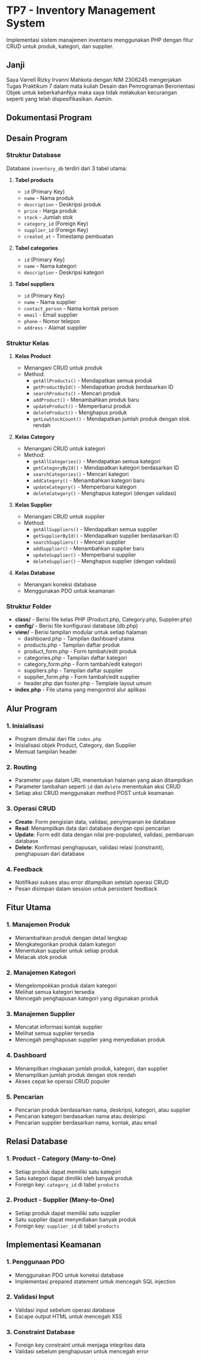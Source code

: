 # TP7 - Inventory Management System

Implementasi sistem manajemen inventaris menggunakan PHP dengan fitur CRUD untuk produk, kategori, dan supplier.

## Janji
Saya Varrell Rizky Irvanni Mahkota dengan NIM 2306245 mengerjakan Tugas Praktikum 7 dalam mata kuliah Desain dan Pemrograman Berorientasi Objek untuk keberkahanNya maka saya tidak melakukan kecurangan seperti yang telah dispesifikasikan. Aamiin.

## Dokumentasi Program


## Desain Program

### Struktur Database
Database `inventory_db` terdiri dari 3 tabel utama:
1. **Tabel products**
   - `id` (Primary Key)
   - `name` - Nama produk
   - `description` - Deskripsi produk
   - `price` - Harga produk
   - `stock` - Jumlah stok
   - `category_id` (Foreign Key)
   - `supplier_id` (Foreign Key)
   - `created_at` - Timestamp pembuatan

2. **Tabel categories**
   - `id` (Primary Key)
   - `name` - Nama kategori
   - `description` - Deskripsi kategori

3. **Tabel suppliers**
   - `id` (Primary Key)
   - `name` - Nama supplier
   - `contact_person` - Nama kontak person
   - `email` - Email supplier
   - `phone` - Nomor telepon
   - `address` - Alamat supplier

### Struktur Kelas
1. **Kelas Product**
   - Menangani CRUD untuk produk
   - Method:
      - `getAllProducts()` - Mendapatkan semua produk
      - `getProductById()` - Mendapatkan produk berdasarkan ID
      - `searchProducts()` - Mencari produk
      - `addProduct()` - Menambahkan produk baru
      - `updateProduct()` - Memperbarui produk
      - `deleteProduct()` - Menghapus produk
      - `getLowStockCount()` - Mendapatkan jumlah produk dengan stok rendah

2. **Kelas Category**
   - Menangani CRUD untuk kategori
   - Method:
      - `getAllCategories()` - Mendapatkan semua kategori
      - `getCategoryById()` - Mendapatkan kategori berdasarkan ID
      - `searchCategories()` - Mencari kategori
      - `addCategory()` - Menambahkan kategori baru
      - `updateCategory()` - Memperbarui kategori
      - `deleteCategory()` - Menghapus kategori (dengan validasi)

3. **Kelas Supplier**
   - Menangani CRUD untuk supplier
   - Method:
      - `getAllSuppliers()` - Mendapatkan semua supplier
      - `getSupplierById()` - Mendapatkan supplier berdasarkan ID
      - `searchSuppliers()` - Mencari supplier
      - `addSupplier()` - Menambahkan supplier baru
      - `updateSupplier()` - Memperbarui supplier
      - `deleteSupplier()` - Menghapus supplier (dengan validasi)

4. **Kelas Database**
   - Menangani koneksi database
   - Menggunakan PDO untuk keamanan

### Struktur Folder
- **class/** - Berisi file kelas PHP (Product.php, Category.php, Supplier.php)
- **config/** - Berisi file konfigurasi database (db.php)
- **view/** - Berisi tampilan modular untuk setiap halaman
   - dashboard.php - Tampilan dashboard utama
   - products.php - Tampilan daftar produk
   - product_form.php - Form tambah/edit produk
   - categories.php - Tampilan daftar kategori
   - category_form.php - Form tambah/edit kategori
   - suppliers.php - Tampilan daftar supplier
   - supplier_form.php - Form tambah/edit supplier
   - header.php dan footer.php - Template layout umum
- **index.php** - File utama yang mengontrol alur aplikasi

## Alur Program

### 1. Inisialisasi
- Program dimulai dari file `index.php`
- Inisialisasi objek Product, Category, dan Supplier
- Memuat tampilan header

### 2. Routing
- Parameter `page` dalam URL menentukan halaman yang akan ditampilkan
- Parameter tambahan seperti `id` dan `delete` menentukan aksi CRUD
- Setiap aksi CRUD menggunakan method POST untuk keamanan

### 3. Operasi CRUD
- **Create**: Form pengisian data, validasi, penyimpanan ke database
- **Read**: Menampilkan data dari database dengan opsi pencarian
- **Update**: Form edit data dengan nilai pre-populated, validasi, pembaruan database
- **Delete**: Konfirmasi penghapusan, validasi relasi (constraint), penghapusan dari database

### 4. Feedback
- Notifikasi sukses atau error ditampilkan setelah operasi CRUD
- Pesan disimpan dalam session untuk persistent feedback

## Fitur Utama

### 1. Manajemen Produk
- Menambahkan produk dengan detail lengkap
- Mengkategorikan produk dalam kategori
- Menentukan supplier untuk setiap produk
- Melacak stok produk

### 2. Manajemen Kategori
- Mengelompokkan produk dalam kategori
- Melihat semua kategori tersedia
- Mencegah penghapusan kategori yang digunakan produk

### 3. Manajemen Supplier
- Mencatat informasi kontak supplier
- Melihat semua supplier tersedia
- Mencegah penghapusan supplier yang menyediakan produk

### 4. Dashboard
- Menampilkan ringkasan jumlah produk, kategori, dan supplier
- Menampilkan jumlah produk dengan stok rendah
- Akses cepat ke operasi CRUD populer

### 5. Pencarian
- Pencarian produk berdasarkan nama, deskripsi, kategori, atau supplier
- Pencarian kategori berdasarkan nama atau deskripsi
- Pencarian supplier berdasarkan nama, kontak, atau email

## Relasi Database

### 1. Product - Category (Many-to-One)
- Setiap produk dapat memiliki satu kategori
- Satu kategori dapat dimiliki oleh banyak produk
- Foreign key: `category_id` di tabel `products`

### 2. Product - Supplier (Many-to-One)
- Setiap produk dapat memiliki satu supplier
- Satu supplier dapat menyediakan banyak produk
- Foreign key: `supplier_id` di tabel `products`

## Implementasi Keamanan

### 1. Penggunaan PDO
- Menggunakan PDO untuk koneksi database
- Implementasi prepared statement untuk mencegah SQL injection

### 2. Validasi Input
- Validasi input sebelum operasi database
- Escape output HTML untuk mencegah XSS

### 3. Constraint Database
- Foreign key constraint untuk menjaga integritas data
- Validasi sebelum penghapusan untuk mencegah error



